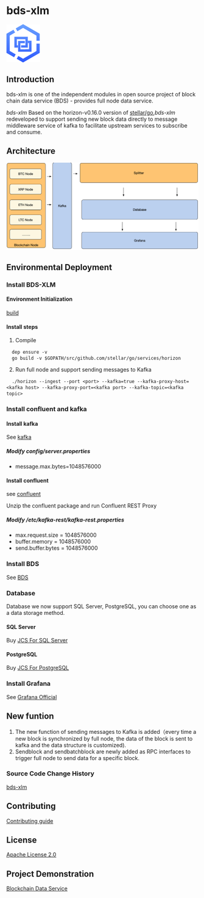 # bds-xlm
![logo](./docs/bds-logo.png)
## Introduction
bds-xlm is one of the independent modules in open source project of block chain data service (BDS) - provides full node data service.

*bds-xlm* Based on the horizon-v0.16.0 version of [stellar/go](https://github.com/stellar/go),*bds-xlm* redeveloped to support sending new block data directly to message middleware service of kafka to facilitate upstream services to subscribe and consume.

## Architecture 
![Architecture](./docs/bds-architecture.jpg)

## Environmental Deployment
### Install BDS-XLM
#### Environment Initialization
[build](./docs/build.md)

#### Install steps

1. Compile

 ```
   dep ensure -v
   go build -v $GOPATH/src/github.com/stellar/go/services/horizon
 ```
 
2. Run full node and support sending messages to Kafka

```
  ./horizon --ingest --port <port> --kafka=true --kafka-proxy-host=<kafka host> --kafka-proxy-port=<kafka port> --kafka-topic=<kafka topic>
```

### Install confluent and kafka
#### Install kafka
See [kafka](https://kafka.apache.org/quickstart)

##### Modify config/server.properties 

* message.max.bytes=1048576000

#### Install confluent 
see [confluent](https://docs.confluent.io/current/installation/installing_cp/zip-tar.html#prod-kafka-cli-install)

Unzip the confluent package and run Confluent REST Proxy

##### Modify  <path-to-confluent>/etc/kafka-rest/kafka-rest.properties 

* max.request.size = 1048576000
* buffer.memory = 1048576000
* send.buffer.bytes = 1048576000

### Install BDS 
See [BDS](https://github.com/jdcloud-bds/bds)

### Database
Database we now support SQL Server, PostgreSQL, you can choose one as a data storage method.

#### SQL Server
Buy [JCS For SQL Server](https://www.jdcloud.com/cn/products/jcs-for-sql-server)

#### PostgreSQL 
Buy [JCS For PostgreSQL](https://www.jdcloud.com/cn/products/jcs-for-postgresql)

### Install Grafana 
See [Grafana Official](https://grafana.com/)

## New funtion 

1. The new function of sending messages to Kafka is added（every time a new block is synchronized by full node, the data of the block is sent to kafka and the data structure is customized).
2. Sendblock and sendbatchblock are newly added as RPC interfaces to trigger full node to send data for a specific block.

### Source Code Change History
[bds-xlm](./CHANGE_HISTORY.md)

## Contributing
[Contributing guide](./CONTRIBUTING.md)

## License
[Apache License 2.0](./LICENSE)

## Project Demonstration
[Blockchain Data Service](https://bds.jdcloud.com/)

